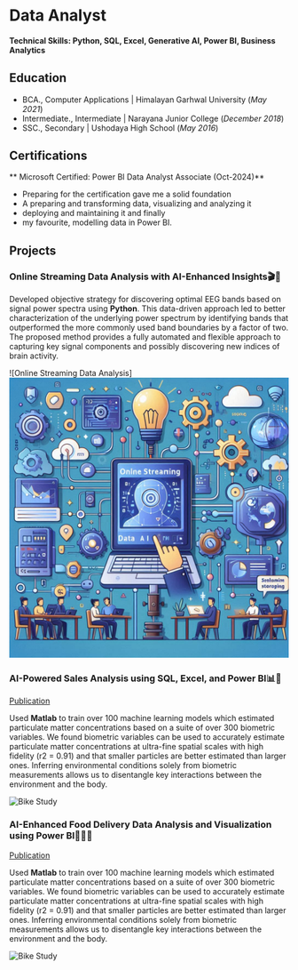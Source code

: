 # Data Analyst

#### Technical Skills: Python, SQL, Excel, Generative AI, Power BI, Business Analytics

## Education
- BCA., Computer Applications | Himalayan Garhwal University (_May 2021_)								       		
- Intermediate., Intermediate	| Narayana Junior College (_December 2018_)	 			        		
- SSC., Secondary | Ushodaya High School (_May 2016_)

## Certifications
** Microsoft Certified: Power BI Data Analyst Associate (Oct-2024)**
- Preparing for the certification gave me a solid foundation
- A preparing and transforming data, visualizing and analyzing it
- deploying and maintaining it and finally
- my favourite, modelling data in Power BI.

## Projects
### Online Streaming Data Analysis with AI-Enhanced Insights🎬🎥

Developed objective strategy for discovering optimal EEG bands based on signal power spectra using **Python**. This data-driven approach led to better characterization of the underlying power spectrum by identifying bands that outperformed the more commonly used band boundaries by a factor of two. The proposed method provides a fully automated and flexible approach to capturing key signal components and possibly discovering new indices of brain activity.

![Online Streaming Data Analysis]![alt text](https://github.com/bhumireddysunilkuma/sunil_portfolio/blob/main/Images/pic-01.jpg) 

### AI-Powered Sales Analysis using SQL, Excel, and Power BI📊📶
[Publication](https://www.mdpi.com/1424-8220/22/11/4240)

Used **Matlab** to train over 100 machine learning models which estimated particulate matter concentrations based on a suite of over 300 biometric variables. We found biometric variables can be used to accurately estimate particulate matter concentrations at ultra-fine spatial scales with high fidelity (r2 = 0.91) and that smaller particles are better estimated than larger ones. Inferring environmental conditions solely from biometric measurements allows us to disentangle key interactions between the environment and the body.

![Bike Study](/assets/img/bike_study.jpeg)

### AI-Enhanced Food Delivery Data Analysis and Visualization using Power BI🌮🍕🥪
[Publication](https://www.mdpi.com/1424-8220/22/11/4240)

Used **Matlab** to train over 100 machine learning models which estimated particulate matter concentrations based on a suite of over 300 biometric variables. We found biometric variables can be used to accurately estimate particulate matter concentrations at ultra-fine spatial scales with high fidelity (r2 = 0.91) and that smaller particles are better estimated than larger ones. Inferring environmental conditions solely from biometric measurements allows us to disentangle key interactions between the environment and the body.

![Bike Study](/assets/img/bike_study.jpeg)



